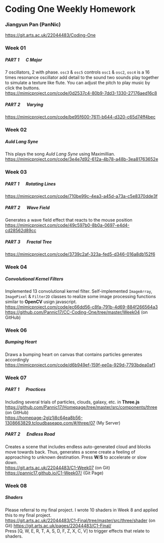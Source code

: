 # Coding One Weekly Homework
### Jiangyun Pan (PanNic)
https://git.arts.ac.uk/22044483/Coding-One
### Week 01
##### PART 1 &ensp;&ensp; C Major  
7 oscillators, 2 with phase. `osc3` & `osc5` controls `osc1` & `osc2`, `osc4` is a 16 times resonance oscillator add detail to the sound
two sounds play together to simulate a texture like flute. You can adjust the pitch to play music by click the buttons.   
https://mimicproject.com/code/0d2537c4-80b9-7dd3-1330-27176aed16c8  
##### PART 2 &ensp;&ensp; Varying
https://mimicproject.com/code/be95f600-7611-b644-d320-c65d74ff4bec
### Week 02
##### Auld Lang Syne
This plays the song *Auld Lang Syne* using Maximillian.  
https://mimicproject.com/code/3e4e7d92-612a-4b78-a48b-3ea81763652e  
### Week 03
##### PART 1 &ensp;&ensp; Rotating Lines
https://mimicproject.com/code/710be99c-4ea3-a45d-a73a-c5e8370dde3f
##### PART 2 &ensp;&ensp; Wave Field
Generates a wave field effect that reacts to the mouse position  
https://mimicproject.com/code/49c597b0-8b0a-0697-e4d4-cd28562d89cc
##### PART 3 &ensp;&ensp; Fractal Tree
https://mimicproject.com/code/3739c2af-323a-fed5-d346-016a8db152f6
### Week 04
##### Convolutional Kernel Filters
Implemented 13 convolutional kernel filter. Self-implemented `ImageArray`, `ImagePixel` & `Filter2D` 
classes to realize some image processing functions similar to **OpenCV** usign javascript.  
https://mimicproject.com/code/ec66dd56-c8fa-791b-4d69-884f266564a3  
https://github.com/Pannic17/CC-Coding-One/tree/master/Week04 (on GitHub)
### Week 06
##### Bumping Heart
Draws a bumping heart on canvas that contains particles generates accordingly  
https://mimicproject.com/code/d6b949ef-159f-ee0a-929d-7793bdea0af1
### Week 07

##### PART 1 &ensp;&ensp; Practices
Including several trials of particles, clouds, galaxy, etc. in **Three.js**
https://github.com/Pannic17/Homepage/tree/master/src/components/three (on GitHub)  
https://homepage-2glz1j8c64ea8b56-1308663829.tcloudbaseapp.com/#/three/07  (My Server)
##### PART 2 &ensp;&ensp; Endless Road
Creates a scene that includes endless auto-generated cloud and blocks move towards back. 
Thus, generates a scene create a feeling of approaching to unknown destination. Press **W**/**S** to accelerate or slow down.  
https://git.arts.ac.uk/22044483/C1-Week07 (on Git)  
https://pannic17.github.io/C1-Week07/ (Git Page)
### Week 08
##### Shaders
Please referral to my final project. I wrote 10 shaders in Week 8 and applied this to my final project.  
https://git.arts.ac.uk/22044483/C1-Final/tree/master/src/three/shader (on Git)
https://git.arts.ac.uk/pages/22044483/C1-Final/  
Press [Q, W, E, R, T, A, S, D, F, Z, X, C, V] to trigger effects that relate to shaders.
